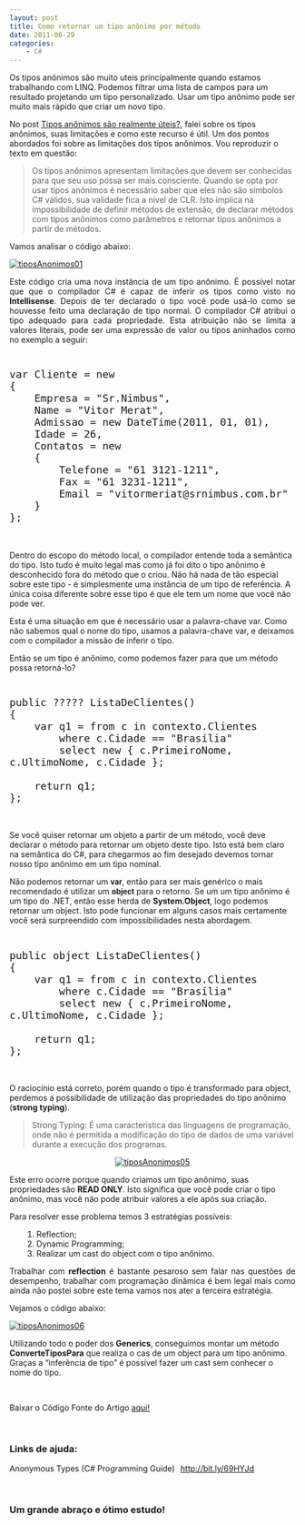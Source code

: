```yaml
---
layout: post
title: Como retornar um tipo anônimo por método
date: 2011-06-29
categories:
    - C#
---
```


Os tipos anônimos são muito uteis principalmente quando estamos trabalhando com LINQ. Podemos filtrar uma lista de campos para um resultado projetando um tipo personalizado. Usar um tipo anônimo pode ser muito mais rápido que criar um novo tipo.

No post <a href="http://vitormeriat.com.br/2011/06/09/tipos-annimos-so-realmente-teis/" target="_blank">Tipos anônimos são realmente úteis?</a>, falei sobre os tipos anônimos, suas limitações e como este recurso é útil. Um dos pontos abordados foi sobre as limitações dos tipos anônimos. Vou reproduzir o texto em questão:

> Os tipos anônimos apresentam limitações que devem ser conhecidas para que seu uso possa ser mais consciente. Quando se opta por usar tipos anônimos é necessário saber que eles não são símbolos C# válidos, sua validade fica a nível de CLR. Isto implica na impossibilidade de definir métodos de extensão, de declarar métodos com tipos anônimos como parâmetros e retornar tipos anônimos a partir de métodos.

Vamos analisar o código abaixo:

<p align="justify"><a href="http://blob.vitormeriat.com.br/images/2011/06/tiposanonimos01.png"><img alt="tiposAnonimos01" src="http://blob.vitormeriat.com.br/images/2011/06/tiposanonimos01.png" /></a></p>


<p align="justify">Este código cria uma nova instância de um tipo anônimo. É possível notar que que o compilador C# é capaz de inferir os tipos como visto no <strong>Intellisense</strong>. Depois de ter declarado o tipo você pode usá-lo como se houvesse feito uma declaração de tipo normal. O compilador C# atribui o tipo adequado para cada propriedade. Esta atribuição não se limita a valores literais, pode ser uma expressão de valor ou tipos aninhados como no exemplo a seguir: </p>

<pre style="font-size: 16pt !important">
<code class="cs">
var Cliente = new
{
    Empresa = "Sr.Nimbus",
    Name = "Vitor Merat",
    Admissao = new DateTime(2011, 01, 01),
    Idade = 26,
    Contatos = new
    {
        Telefone = "61 3121-1211",
        Fax = "61 3231-1211",
        Email = "vitormeriat@srnimbus.com.br"
    }
};
</code>
</pre>

Dentro do escopo do método local, o compilador entende toda a semântica do tipo. Isto tudo é muito legal mas como já foi dito o tipo anônimo é desconhecido fora do método que o criou. Não há nada de tão especial sobre este tipo - é simplesmente uma instância de um tipo de referência. A única coisa diferente sobre esse tipo é que ele tem um nome que você não pode ver.

Esta é uma situação em que é necessário usar a palavra-chave var. Como não sabemos qual o nome do tipo, usamos a palavra-chave var, e deixamos com o compilador a missão de inferir o tipo.


Então se um tipo é anônimo, como podemos fazer para que um método possa retorná-lo?

<pre style="font-size: 16pt !important">
<code class="cs">
public ????? ListaDeClientes()
{
    var q1 = from c in contexto.Clientes
        where c.Cidade == "Brasília"
        select new { c.PrimeiroNome, c.UltimoNome, c.Cidade };
        
    return q1;
};
</code>
</pre>

Se você quiser retornar um objeto a partir de um método, você deve declarar o método para retornar um objeto deste tipo. Isto está bem claro na semântica do C#, para chegarmos ao fim desejado devemos tornar nosso tipo anônimo em um tipo nominal.

Não podemos retornar um <strong><font size="2">var</font></strong>, então para ser mais genérico o mais recomendado é utilizar um <strong><font size="2">object</font></strong> para o retorno. Se um um tipo anônimo é um tipo do .NET, então esse herda de <strong>System.Object</strong>, logo podemos retornar um object. Isto pode funcionar em alguns casos mais certamente você será surpreendido com impossibilidades nesta abordagem.

<pre style="font-size: 16pt !important">
<code class="cs">
public object ListaDeClientes()
{
    var q1 = from c in contexto.Clientes
        where c.Cidade == "Brasília"
        select new { c.PrimeiroNome, c.UltimoNome, c.Cidade };
        
    return q1;
};
</code>
</pre>

O raciocínio está correto, porém quando o tipo é transformado para object, perdemos a possibilidade de utilização das propriedades do tipo anônimo (<strong>strong typing</strong>).

> Strong Typing: É uma caracteristica das linguagens de programação, onde não é permitida a modificação do tipo de dados de uma variável durante a execução dos programas.

<p align="center"><a href="http://blob.vitormeriat.com.br/images/2011/06/tiposanonimos05.png"><img alt="tiposAnonimos05" src="http://blob.vitormeriat.com.br/images/2011/06/tiposanonimos05.png"/></a></p>

Este erro ocorre porque quando criamos um tipo anônimo, suas propriedades são <strong>READ ONLY</strong>. Isto significa que você pode criar o tipo anônimo, mas você não pode atribuir valores a ele após sua criação.

<p align="justify">Para resolver esse problema temos 3 estratégias possíveis:</p>
<ol>
<ol>
<li>
<div align="justify">Reflection; </div>
</li>
<li>
<div align="justify">Dynamic Programming; </div>
</li>
<li>
<div align="justify">Realizar um cast do object com o tipo anônimo.</div>
</li>
</ol>
</ol>

<p align="justify">Trabalhar com <strong>reflection</strong> é bastante pesaroso sem falar nas questões de desempenho, trabalhar com programação dinâmica é bem legal mais como ainda não postei sobre este tema vamos nos ater a terceira estratégia.</p>

<p align="justify">Vejamos o código abaixo:</p>

<p><a href="http://blob.vitormeriat.com.br/images/2011/06/tiposanonimos06.png"><img alt="tiposAnonimos06" src="http://blob.vitormeriat.com.br/images/2011/06/tiposanonimos06.png"/></a></p>

<script src="https://gist.github.com/vitormeriat/eb68005cc53f307068b3bf5b53b06cbd.js"></script>

Utilizando todo o poder dos <strong>Generics</strong>, conseguimos montar um método <strong>ConverteTiposPara</strong> que realiza o cas de um object para um tipo anônimo. Graças a “inferência de tipo” é possível fazer um cast sem conhecer o nome do tipo.

<p>&nbsp;</p>

Baixar o Código Fonte do Artigo <a href="https://skydrive.live.com/?wa=wsignin1.0&amp;cid=bd055aa47a388023&amp;sc=documents#cid=BD055AA47A388023&amp;id=BD055AA47A388023%21125" target="_blank">aqui!</a>

<p>&nbsp;</p>

<h3>Links de ajuda:</h3>
<p>Anonymous Types (C# Programming Guide)<strong>&nbsp;&nbsp; </strong><a href="http://bit.ly/69HYJd">http://bit.ly/69HYJd</a></p>
<p>&nbsp;</p>

### Um grande abraço e ótimo estudo!
